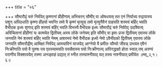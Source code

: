 +++
title = "०६"

+++
सौमारौद्रं चरुं निर्वपेत् कृष्णानां व्रीहीणाम् अभिचरन् सौमीर् वा ओषधयस् तत एनं निर्याच्य रुद्रायास्य पशून् अपिदधाति कृष्णा व्रीहयो भवन्ति तमो वै कृष्णं मृत्युस् तमो मृत्युनैवैनं ग्राहयति शरमयं बर्हिर् भवति वैभीदक इध्मः शृणाद् इति शरमयं बर्हिर् भवति विभत्त्यै वैभीदक इध्मः सौमारौद्रं चरुं निर्वपेद् उदश्वित्य् अविचितानां व्रीहीणां यः कामयेत द्वितीयम् अस्य लोके जनेयम् इति सौमीर् वा इमाः प्रजा द्वितीयम् एवास्य लोके जनयति नेमं शरमयं बर्हिर् भवति नेमम् अशरमयं नेमो वैभीदक इध्मो नेमो ऽवैभीदको द्वितीयम् एवास्य लोके जनयति सौमारौद्रीम् आमिक्षां निर्वपेद् आमयाविनं याजयेद् आग्नेयो वै प्रमीतः सौम्यो जीवन्न् उभयत एवैनं निःक्रीणाति पयो वै पुरुषः पय एतस्यामयति पयसैवास्य पयो निःक्रीणात्य् अपिनद्धाक्षो होता स्यात् तम् अरण्यं पराणीय विक्शापयेत् तस्मा अनड्वाहं दद्यात् तं घ्नीत तस्याश्नीयाद् यत् तस्य नाश्नीयात् प्रमीयेत ॥म्स्_२,१।६॥  
    
